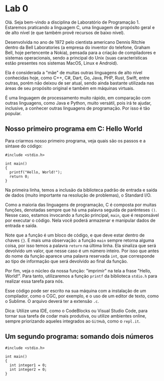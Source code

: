 # Lab 0

Olá. Seja bem-vindo a disciplina de Laboratório de Programação 1. Estaremos praticando a linguagem C, uma linguagem de propósito geral e de alto nível (e que também provê recursos de baixo nível). 

Desenvolvida no ano de 1972 pelo cientista americano Dennis Ritchie dentro da Bell Laboratories (a empresa do inventor do telefone, Graham Bell, hoje pertencente a Nokia), pensada para a criação de compiladores e sistemas operacionais, sendo a principal do Unix (suas características estão presentes nos sistemas MacOS, Linux e Android). 

Ela é considerada a "mãe" de muitas outras linguagens de alto nível conhecidas hoje, como C++, C#, Dart, Go, Java, PHP, Rust, Swift, entre outras, porém não deixou de ser atual, sendo ainda bastante utilizada nas áreas de seu propósito original e também em máquinas virtuais.

É uma linguagem de processamento muito rápido, em comparação com outras linguagens, como Java e Python, muito versátil, pois irá te ajudar, inclusive, a conhecer outras linguagens de programação. Por isso é tão popular.

## Nosso primeiro programa em C: Hello World

Para criarmos nosso primeiro programa, veja quais são os passos e a sintaxe do código:

```
#include <stdio.h>

int main()
{
  printf("Hello, World!");
  return 0;
}
```

Na primeira linha, temos a inclusão da biblioteca padrão de entrada e saída de dados (muito importante na resolução de problemas), o Standard I/O.

Como a maioria das linguagens de programação, C é composta por muitas funções, denotadas sempre que há uma palavra seguida de parênteses `()`. Nesse caso, estamos invocando a função principal, `main`, que é responsável por executar o código. Nela você poderá armazenar e manipular dados de entrada e saída.

Note que a função é um bloco de código, e que deve estar dentro de chaves `{}`. E mais uma observação: a função `main` sempre retorna alguma coisa, por isso temos a palavra `return` na última linha. Ela sinaliza que será devolvido um valor, que nesse caso é um número inteiro. Por isso que antes do nome da função aparece uma palavra reservada `int`, que corresponde ao tipo de informação que será devolvido ao final da função.

Por fim, veja o núcleo da nossa função: "imprimir" na tela a frase "Hello, World!". Para tanto, utilizaremos a função `printf` da biblioteca `stdio.h` para realizar essa tarefa para nós. 

Esse código pode ser escrito na sua máquina com a instalação de um compilador, como o CGC, por exemplo, e o uso de um editor de texto, como o Sublime. O arquivo deverá ter a extensão `.c`. 

Dica: Utilize uma IDE, como o CodeBlocks ou Visual Studio Code, para tornar sua tarefa de codar mais produtiva, ou utilize ambientes online, sempre priorizando aqueles integrados ao `GitHub`, como o `repl.it`.

## Um segundo programa: somando dois números



```
#include <stdio.h>

int main()
{
  int integer1 = 0;
  int integer2 = 0;
}
```